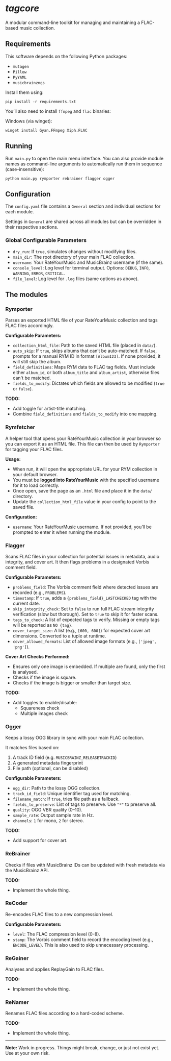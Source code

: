 # ***tagcore***

A modular command-line toolkit for managing and maintaining a FLAC-based music collection.

## Requirements

This software depends on the following Python packages:

- `mutagen`
- `Pillow`
- `PyYAML`
- `musicbrainzngs`

Install them using:

    pip install -r requirements.txt

You’ll also need to install `ffmpeg` and `flac` binaries:

Windows (via winget):

    winget install Gyan.FFmpeg Xiph.FLAC

## Running

Run `main.py` to open the main menu interface. You can also provide module names as command-line arguments to automatically run them in sequence (case-insensitive):

    python main.py rymporter rebrainer flagger ogger

## Configuration

The `config.yaml` file contains a `General` section and individual sections for each module.

Settings in `General` are shared across all modules but can be overridden in their respective sections.

### Global Configurable Parameters

- `dry_run`: If `true`, simulates changes without modifying files.
- `main_dir`: The root directory of your main FLAC collection.
- `username`: Your RateYourMusic and MusicBrainz username (if the same).
- `console_level`: Log level for terminal output. Options: `DEBUG`, `INFO`, `WARNING`, `ERROR`, `CRITICAL`.
- `file_level`: Log level for `.log` files (same options as above).

## The modules

### Rymporter

Parses an exported HTML file of your RateYourMusic collection and tags FLAC files accordingly.

**Configurable Parameters:**

- `collection_html_file`: Path to the saved HTML file (placed in `data/`).
- `auto_skip`: If `true`, skips albums that can’t be auto-matched. If `false`, prompts for a manual RYM ID in format `[Album123]`. If none provided, it will still skip the album.
- `field_definitions`: Maps RYM data to FLAC tag fields. Must include either `album_id`, or both `album_title` and `album_artist`, otherwise files can't be matched.
- `fields_to_modify`: Dictates which fields are allowed to be modified (`true` or `false`).

**TODO:**

- Add toggle for artist-title matching.
- Combine `field_definitions` and `fields_to_modify` into one mapping.

### Rymfetcher

A helper tool that opens your RateYourMusic collection in your browser so you can export it as an HTML file. This file can then be used by `Rymporter` for tagging your FLAC files.

**Usage:**

- When run, it will open the appropriate URL for your RYM collection in your default browser.
- You must be **logged into RateYourMusic** with the specified username for it to load correctly.
- Once open, save the page as an `.html` file and place it in the `data/` directory.
- Update the `collection_html_file` value in your config to point to the saved file.

**Configuration:**

- `username`: Your RateYourMusic username. If not provided, you’ll be prompted to enter it when running the module.

### Flagger

Scans FLAC files in your collection for potential issues in metadata, audio integrity, and cover art. It then flags problems in a designated Vorbis comment field.

**Configurable Parameters:**

- `problems_field`: The Vorbis comment field where detected issues are recorded (e.g., `PROBLEMS`).
- `timestamp`: If `true`, adds a `{problems_field}_LASTCHECKED` tag with the current date.
- `skip_integrity_check`: Set to `false` to run full FLAC stream integrity verification (slow but thorough). Set to `true` to skip it for faster scans.
- `tags_to_check`: A list of expected tags to verify. Missing or empty tags will be reported as `NO {tag}`.
- `cover_target_size`: A list (e.g., `[600, 600]`) for expected cover art dimensions. Converted to a tuple at runtime.
- `cover_allowed_formats`: List of allowed image formats (e.g., `['jpeg', 'png']`).

**Cover Art Checks Performed:**

- Ensures only one image is embedded. If multiple are found, only the first is analysed.
- Checks if the image is square.
- Checks if the image is bigger or smaller than target size.

**TODO:**

- Add toggles to enable/disable:
  - Squareness check
  - Multiple images check

### Ogger

Keeps a lossy OGG library in sync with your main FLAC collection.

It matches files based on:

1. A track ID field (e.g. `MUSICBRAINZ_RELEASETRACKID`)
2. A generated metadata fingerprint
3. File path (optional, can be disabled)

**Configurable Parameters:**

- `ogg_dir`: Path to the lossy OGG collection.
- `track_id_field`: Unique identifier tag used for matching.
- `filename_match`: If `true`, tries file path as a fallback.
- `fields_to_preserve`: List of tags to preserve. Use `"*"` to preserve all.
- `quality`: OGG VBR quality (0–10).
- `sample_rate`: Output sample rate in Hz.
- `channels`: `1` for mono, `2` for stereo.

**TODO:**

- Add support for cover art.

### ReBrainer

Checks if files with MusicBrainz IDs can be updated with fresh metadata via the MusicBrainz API.

**TODO:**

- Implement the whole thing.

### ReCoder

Re-encodes FLAC files to a new compression level.

**Configurable Parameters:**

- `level`: The FLAC compression level (0-8).
- `stamp`: The Vorbis comment field to record the encoding level (e.g., `ENCODE_LEVEL`). This is also used to skip unnecessary processing.

### ReGainer

Analyses and applies ReplayGain to FLAC files.

**TODO:**

- Implement the whole thing.

### ReNamer

Renames FLAC files according to a hard-coded scheme.

**TODO:**

- Implement the whole thing.

---

**Note:** Work in progress. Things might break, change, or just not exist yet. Use at your own risk.
